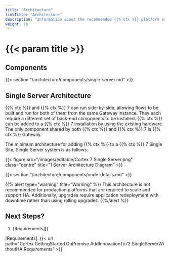 ```yaml
---
title: "Architecture"
linkTitle: "Architecture"
description: "Information about the recommended {{% ctx %}} platform architecture, including component descriptions."
weight: 10
---
```


# {{< param title >}}

## Components

{{< section "/architecture/components/single-server.md" >}}

## Single Server Architecture

{{% ctx %}} and {{% ctx %}} 7 can run side-by-side, allowing flows to be built and run for both of them from the same Gateway instance. They each require a different set of back-end components to be installed. {{% ctx %}} can be added to a {{% ctx %}} 7 installation by using the existing hardware. The only component shared by both {{% ctx %}} and {{% ctx %}} 7 is {{% ctx %}} Gateway.

The minimum architecture for adding {{% ctx %}} to a {{% ctx %}} 7 Single Site, Single Server system is as follows:

{{< figure src="/images/editable/Cortex 7 Single Server.png" class="centre" title="1 Server Architecture Diagram" >}}

{{< section "/architecture/components/node-details.md" >}}

{{% alert type="warning" title="Warning" %}} This architecture is not recommended for production platforms that are required to scale and support HA. Additionally, upgrades require application redeployment with downtime rather than using rolling upgrades. {{%/alert %}}

## Next Steps?

1. [Requirements][]

[Requirements]: {{< url path="Cortex.GettingStarted.OnPremise.AddInnovationTo72.SingleServerWithoutHA.Requirements" >}}
